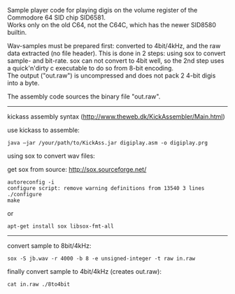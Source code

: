 Sample player code for playing digis on the volume register of the Commodore 64 SID chip SID6581.  
Works only on the old C64, not the C64C, which has the newer SID8580 builtin.  

Wav-samples must be prepared first: converted to 4bit/4kHz, and the raw data extracted (no file header). This is done in 2 steps: using sox to convert sample- and bit-rate. sox can not convert to 4bit well, so the 2nd step uses a quick'n'dirty c executable to do so from 8-bit encoding.  
The output ("out.raw") is uncompressed and does not pack 2 4-bit digis into a byte. 

The assembly code sources the binary file "out.raw".

---

kickass assembly syntax (http://www.theweb.dk/KickAssembler/Main.html)

use kickass to assemble:
```
java –jar /your/path/to/KickAss.jar digiplay.asm -o digiplay.prg
```

using sox to convert wav files:

get sox from source:
http://sox.sourceforge.net/
```
autoreconfig -i
configure script: remove warning definitions from 13540 3 lines
./configure
make
```
or
```
apt-get install sox libsox-fmt-all
```

---

convert sample to 8bit/4kHz:
```
sox -S jb.wav -r 4000 -b 8 -e unsigned-integer -t raw in.raw
```
finally convert sample to 4bit/4kHz (creates out.raw):
```
cat in.raw ./8to4bit 
```
